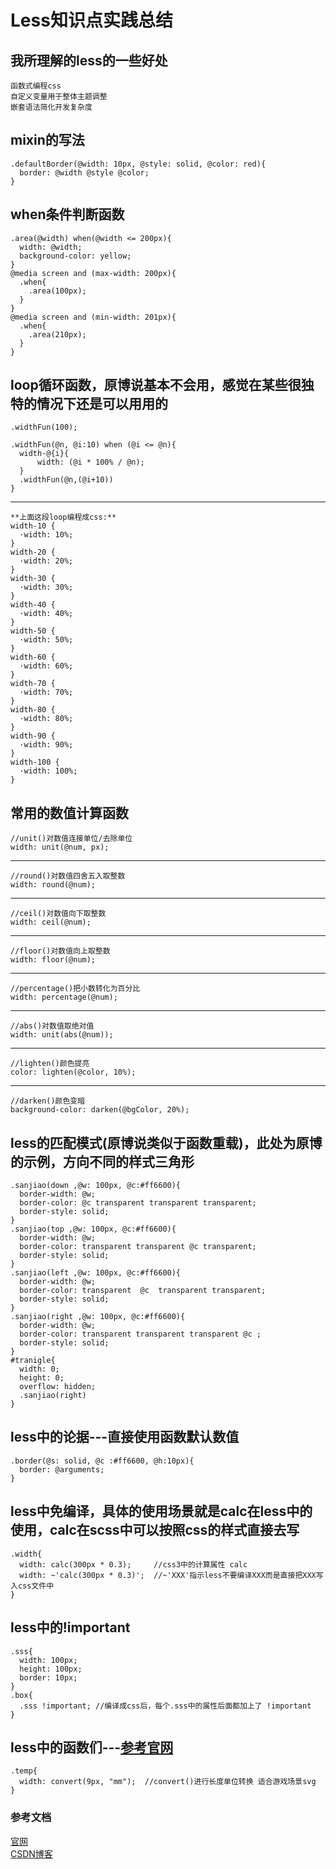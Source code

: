# Less知识点实践总结

## 我所理解的less的一些好处
	函数式编程css
	自定义变量用于整体主题调整
	嵌套语法简化开发复杂度

## mixin的写法
	.defaultBorder(@width: 10px, @style: solid, @color: red){
	  border: @width @style @color;
	}

## when条件判断函数
	.area(@width) when(@width <= 200px){
	  width: @width;
	  background-color: yellow;
	}
	@media screen and (max-width: 200px){
	  .when{
		.area(100px);
	  }
	}
	@media screen and (min-width: 201px){
	  .when{
		.area(210px);
	  }
	}
	
## loop循环函数，原博说基本不会用，感觉在某些很独特的情况下还是可以用用的
	.widthFun(100);
	 
	.widthFun(@n, @i:10) when (@i <= @n){
	  width-@{i}{
		  width: (@i * 100% / @n);
	  }
	  .widthFun(@n,(@i+10))
	}
---
	**上面这段loop编程成css:**
	width-10 {
	  ·width: 10%;
	}
	width-20 {
	  ·width: 20%;
	}
	width-30 {
	  ·width: 30%;
	}
	width-40 {
	  ·width: 40%;
	}
	width-50 {
	  ·width: 50%;
	}
	width-60 {
	  ·width: 60%;
	}
	width-70 {
	  ·width: 70%;
	}
	width-80 {
	  ·width: 80%;
	}
	width-90 {
	  ·width: 90%;
	}
	width-100 {
	  ·width: 100%;
	}

## 常用的数值计算函数
	//unit()对数值连接单位/去除单位
	width: unit(@num, px);
---
	//round()对数值四舍五入取整数
	width: round(@num);
---
	//ceil()对数值向下取整数
	width: ceil(@num);
---
	//floor()对数值向上取整数
	width: floor(@num);
---
	//percentage()把小数转化为百分比
	width: percentage(@num);
---
	//abs()对数值取绝对值
	width: unit(abs(@num));
---
	//lighten()颜色提亮
	color: lighten(@color, 10%);
---
	//darken()颜色变暗
	background-color: darken(@bgColor, 20%);

## less的匹配模式(原博说类似于函数重载)，此处为原博的示例，方向不同的样式三角形
	.sanjiao(down ,@w: 100px, @c:#ff6600){
	  border-width: @w;
	  border-color: @c transparent transparent transparent;
	  border-style: solid;
	}
	.sanjiao(top ,@w: 100px, @c:#ff6600){
	  border-width: @w;
	  border-color: transparent transparent @c transparent;
	  border-style: solid;
	}
	.sanjiao(left ,@w: 100px, @c:#ff6600){
	  border-width: @w;
	  border-color: transparent  @c  transparent transparent;
	  border-style: solid;
	}
	.sanjiao(right ,@w: 100px, @c:#ff6600){
	  border-width: @w;
	  border-color: transparent transparent transparent @c ;
	  border-style: solid;
	}
	#tranigle{
	  width: 0;
	  height: 0;
	  overflow: hidden;
	  .sanjiao(right)
	}

## less中的论据---直接使用函数默认数值
	.border(@s: solid, @c :#ff6600, @h:10px){
	  border: @arguments;
	}
	
## less中免编译，具体的使用场景就是calc在less中的使用，calc在scss中可以按照css的样式直接去写
	.width{
	  width: calc(300px * 0.3);     //css3中的计算属性 calc
	  width: ~'calc(300px * 0.3)';  //~'XXX'指示less不要编译XXX而是直接把XXX写入css文件中
	}

## less中的!important
	.sss{
	  width: 100px;
	  height: 100px;
	  border: 10px;
	}
	.box{
	  .sss !important; //编译成css后，每个.sss中的属性后面都加上了 !important
	}

## less中的函数们---[参考官网](https://less.bootcss.com/functions/)
	.temp{
	  width: convert(9px, "mm");  //convert()进行长度单位转换 适合游戏场景svg
	}

### 参考文档
[官网](https://less.bootcss.com)</br>
[CSDN博客](https://www.jianshu.com/p/191d1e21f7ed/)